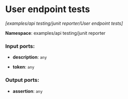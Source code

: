 # User endpoint tests

_[examples/api testing/junit reporter/User endpoint tests]_

__Namespace__: examples/api testing/junit reporter

### Input ports:

* __description__: ` any `


* __token__: ` any `

### Output ports:

* __assertion__: ` any `

